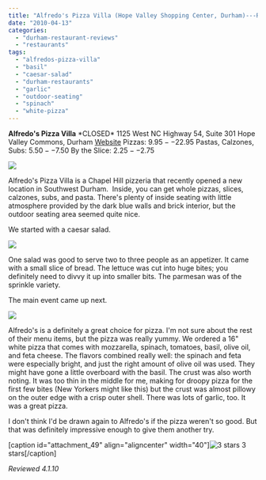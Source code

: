 ```yaml
---
title: "Alfredo's Pizza Villa (Hope Valley Shopping Center, Durham)---Restaurant Review *CLOSED*"
date: "2010-04-13"
categories: 
  - "durham-restaurant-reviews"
  - "restaurants"
tags: 
  - "alfredos-pizza-villa"
  - "basil"
  - "caesar-salad"
  - "durham-restaurants"
  - "garlic"
  - "outdoor-seating"
  - "spinach"
  - "white-pizza"
---
```


**Alfredo's Pizza Villa** \*CLOSED\* 1125 West NC Highway 54, Suite 301 Hope Valley Commons, Durham [Website](http://www.alfredospizzanc.com/) Pizzas: $9.95--$22.95 Pastas, Calzones, Subs: $5.50--$7.50 By the Slice: $2.25--$2.75

![](http://www.thegourmez.com/gourmez/photos/alfredospizzavilla20.JPG)

Alfredo's Pizza Villa is a Chapel Hill pizzeria that recently opened a new location in Southwest Durham.  Inside, you can get whole pizzas, slices, calzones, subs, and pasta. There's plenty of inside seating with little atmosphere provided by the dark blue walls and brick interior, but the outdoor seating area seemed quite nice.

We started with a caesar salad.

![](http://www.thegourmez.com/gourmez/photos/alfredospizzavilla24.JPG)

One salad was good to serve two to three people as an appetizer. It came with a small slice of bread. The lettuce was cut into huge bites; you definitely need to divvy it up into smaller bits. The parmesan was of the sprinkle variety.

The main event came up next.

![](http://www.thegourmez.com/gourmez/photos/alfredospizzavilla25.JPG)

Alfredo's is a definitely a great choice for pizza. I'm not sure about the rest of their menu items, but the pizza was really yummy. We ordered a 16" white pizza that comes with mozzarella, spinach, tomatoes, basil, olive oil, and feta cheese. The flavors combined really well: the spinach and feta were especially bright, and just the right amount of olive oil was used. They might have gone a little overboard with the basil. The crust was also worth noting. It was too thin in the middle for me, making for droopy pizza for the first few bites (New Yorkers might like this) but the crust was almost pillowy on the outer edge with a crisp outer shell. There was lots of garlic, too. It was a great pizza.

I don't think I'd be drawn again to Alfredo's if the pizza weren't so good. But that was definitely impressive enough to give them another try.

\[caption id="attachment\_49" align="aligncenter" width="40"\]![3 stars](http://s3.amazonaws.com/thegourmez-wpmedia/2009/02/rating_avocado1.gif "rating_avocado1") 3 stars\[/caption\]

_Reviewed 4.1.10_
